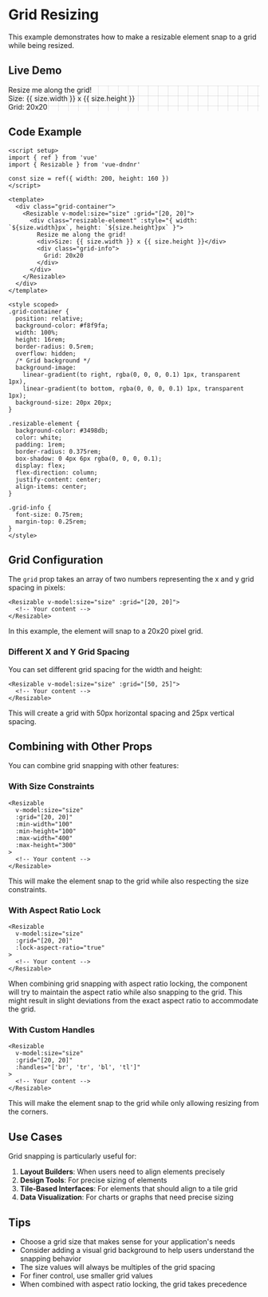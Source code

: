 # Grid Resizing

This example demonstrates how to make a resizable element snap to a grid while being resized.

## Live Demo

<script setup>
import { shallowRef } from 'vue'
import { Resizable } from 'vue-dndnr'

const size = shallowRef({ width: 200, height: 160 })
</script>

<DemoContainer title="Grid Resizing Example">
  <div class="relative bg-gray-100 w-full h-64 rounded-lg overflow-hidden grid-background">
    <Resizable v-model:size="size" :grid="[20, 20]">
      <div class="bg-blue-500 text-white p-4 rounded shadow-md flex flex-col justify-center items-center" :style="{ width: `${size.width}px`, height: `${size.height}px` }">
        Resize me along the grid!
        <div class="text-sm mt-2">Size: {{ size.width }} x {{ size.height }}</div>
        <div class="text-xs mt-1">Grid: 20x20</div>
      </div>
    </Resizable>
  </div>
</DemoContainer>

<style>
.grid-background {
  background-image:
    linear-gradient(to right, rgba(0, 0, 0, 0.1) 1px, transparent 1px),
    linear-gradient(to bottom, rgba(0, 0, 0, 0.1) 1px, transparent 1px);
  background-size: 20px 20px;
}
</style>

## Code Example

```vue
<script setup>
import { ref } from 'vue'
import { Resizable } from 'vue-dndnr'

const size = ref({ width: 200, height: 160 })
</script>

<template>
  <div class="grid-container">
    <Resizable v-model:size="size" :grid="[20, 20]">
      <div class="resizable-element" :style="{ width: `${size.width}px`, height: `${size.height}px` }">
        Resize me along the grid!
        <div>Size: {{ size.width }} x {{ size.height }}</div>
        <div class="grid-info">
          Grid: 20x20
        </div>
      </div>
    </Resizable>
  </div>
</template>

<style scoped>
.grid-container {
  position: relative;
  background-color: #f8f9fa;
  width: 100%;
  height: 16rem;
  border-radius: 0.5rem;
  overflow: hidden;
  /* Grid background */
  background-image:
    linear-gradient(to right, rgba(0, 0, 0, 0.1) 1px, transparent 1px),
    linear-gradient(to bottom, rgba(0, 0, 0, 0.1) 1px, transparent 1px);
  background-size: 20px 20px;
}

.resizable-element {
  background-color: #3498db;
  color: white;
  padding: 1rem;
  border-radius: 0.375rem;
  box-shadow: 0 4px 6px rgba(0, 0, 0, 0.1);
  display: flex;
  flex-direction: column;
  justify-content: center;
  align-items: center;
}

.grid-info {
  font-size: 0.75rem;
  margin-top: 0.25rem;
}
</style>
```

## Grid Configuration

The `grid` prop takes an array of two numbers representing the x and y grid spacing in pixels:

```vue
<Resizable v-model:size="size" :grid="[20, 20]">
  <!-- Your content -->
</Resizable>
```

In this example, the element will snap to a 20x20 pixel grid.

### Different X and Y Grid Spacing

You can set different grid spacing for the width and height:

```vue
<Resizable v-model:size="size" :grid="[50, 25]">
  <!-- Your content -->
</Resizable>
```

This will create a grid with 50px horizontal spacing and 25px vertical spacing.

## Combining with Other Props

You can combine grid snapping with other features:

### With Size Constraints

```vue
<Resizable
  v-model:size="size"
  :grid="[20, 20]"
  :min-width="100"
  :min-height="100"
  :max-width="400"
  :max-height="300"
>
  <!-- Your content -->
</Resizable>
```

This will make the element snap to the grid while also respecting the size constraints.

### With Aspect Ratio Lock

```vue
<Resizable
  v-model:size="size"
  :grid="[20, 20]"
  :lock-aspect-ratio="true"
>
  <!-- Your content -->
</Resizable>
```

When combining grid snapping with aspect ratio locking, the component will try to maintain the aspect ratio while also snapping to the grid. This might result in slight deviations from the exact aspect ratio to accommodate the grid.

### With Custom Handles

```vue
<Resizable
  v-model:size="size"
  :grid="[20, 20]"
  :handles="['br', 'tr', 'bl', 'tl']"
>
  <!-- Your content -->
</Resizable>
```

This will make the element snap to the grid while only allowing resizing from the corners.

## Use Cases

Grid snapping is particularly useful for:

1. **Layout Builders**: When users need to align elements precisely
2. **Design Tools**: For precise sizing of elements
3. **Tile-Based Interfaces**: For elements that should align to a tile grid
4. **Data Visualization**: For charts or graphs that need precise sizing

## Tips

- Choose a grid size that makes sense for your application's needs
- Consider adding a visual grid background to help users understand the snapping behavior
- The size values will always be multiples of the grid spacing
- For finer control, use smaller grid values
- When combined with aspect ratio locking, the grid takes precedence

